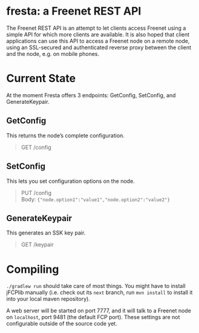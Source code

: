 # fresta: a Freenet REST API

The Freenet REST API is an attempt to let clients access Freenet using a simple
API for which more clients are available. It is also hoped that client
applications can use this API to access a Freenet node on a remote node, using
an SSL-secured and authenticated reverse proxy between the client and the node,
e.g. on mobile phones.

# Current State

At the moment Fresta offers 3 endpoints: GetConfig, SetConfig, and
GenerateKeypair.

## GetConfig

This returns the node’s complete configuration.

> GET /config

## SetConfig

This lets you set configuration options on the node.

> PUT /config  
> Body: `{"node.option1":"value1","node.option2":"value2"}`

## GenerateKeypair

This generates an SSK key pair.

> GET /keypair

# Compiling

`./gradlew run` should take care of most things. You might have to install
jFCPlib manually (i.e. check out its `next` branch, run `mvn install` to
install it into your local maven repository).

A web server will be started on port 7777, and it will talk to a Freenet node
on `localhost`, port 9481 (the default FCP port). These settings are not
configurable outside of the source code yet.
